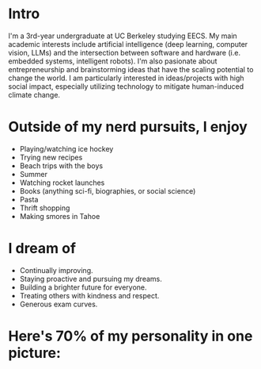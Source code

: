 # Intro

I'm a 3rd-year undergraduate at UC Berkeley studying EECS. My main academic interests include artificial intelligence (deep learning, computer vision, LLMs) and the intersection between software and hardware (i.e. embedded systems, intelligent robots). I'm also pasionate about entrepreneurship and brainstorming ideas that have the scaling potential to change the world. I am particularly interested in ideas/projects with high social impact, especially utilizing technology to mitigate human-induced climate change.

# Outside of my nerd pursuits, I enjoy

- Playing/watching ice hockey
- Trying new recipes
- Beach trips with the boys
- Summer
- Watching rocket launches
- Books (anything sci-fi, biographies, or social science)
- Pasta
- Thrift shopping
- Making smores in Tahoe

<!---Fun facts)
- I ride my bike dangerously fast through campus in order to minimize my commute.)
- I listen to the same exact playlist before every hockey game 
This is a work in progress. I think I should be more fun. ---->

# I dream of
- Continually improving.
- Staying proactive and pursuing my dreams.
- Building a brighter future for everyone.
- Treating others with kindness and respect.
- Generous exam curves.

# Here's 70% of my personality in one picture: